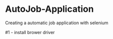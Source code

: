 # AutoJob-Application
Creating a automatic job application with selenium

#1 - install brower driver
